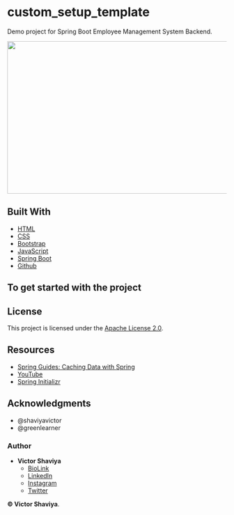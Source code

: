 # custom_setup_template
Demo project for Spring Boot Employee Management System Backend.

<img src="#" width="600" height="350" alt="">             

## Built With

* [HTML](https://developer.mozilla.org/en-US/docs/Web/HTML)
* [CSS](https://developer.mozilla.org/en-US/docs/Web/css)
* [Bootstrap](https://getbootstrap.com/docs/5.2/getting-started/introduction/)
* [JavaScript](https://developer.mozilla.org/en-US/docs/Web/JavaScript)
* [Spring Boot](https://docs.spring.io/spring-boot/docs/current/reference/htmlsingle/)
* [Github](https://github.com/ShaviyaVictor/shaviya)

## To get started with the project
####

## License

This project is licensed under the [Apache License 2.0](https://github.com/ShaviyaVictor/custom_setup_template/blob/main/LICENSE).

## Resources
- [Spring Guides: Caching Data with Spring](https://spring.io/guides/gs/caching/#scratch)
- [YouTube](https://youtu.be/d0ui0x4Sw2w?list=PLq3uEqRnr_2HY6LMQsbvsK4btj51sWhBS)
- [Spring Initializr](https://start.spring.io/#!type=maven-project&language=java&platformVersion=3.0.5&packaging=war&jvmVersion=17&groupId=com.shavic&artifactId=LibraryApplication&name=LibraryApplication&description=LibraryApplication%20Demo%20project%20for%20Spring%20Boot%20Cache%20Abstraction&packageName=com.shavic.LibraryApplication&dependencies=web,cache)

## Acknowledgments

* @shaviyavictor
* @greenlearner

### Author

* **Victor Shaviya**
    - [BioLink](https://bio.link/shaviya)
    - [LinkedIn](https://www.linkedin.com/in/ShaviyaVictor/)
    - [Instagram](https://www.instagram.com/shaviyavictor/)
    - [Twitter](https://twitter.com/ShaviyaVictor)


**© Victor Shaviya**.